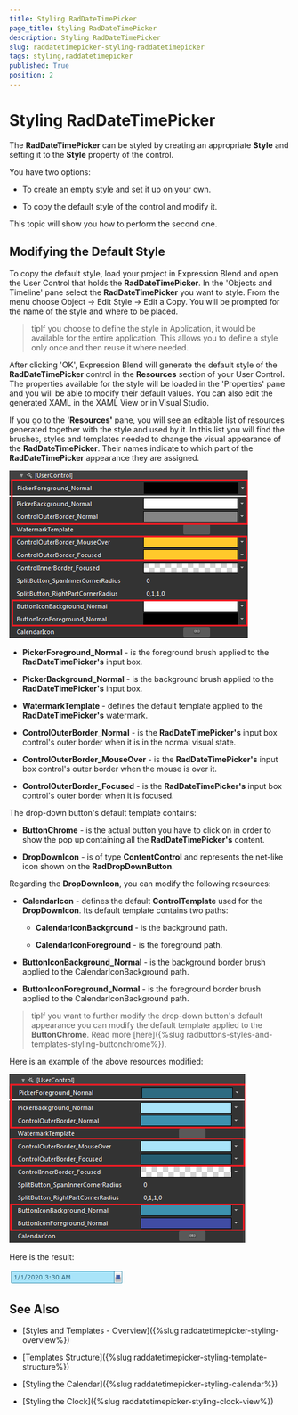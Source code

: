 ```yaml
---
title: Styling RadDateTimePicker
page_title: Styling RadDateTimePicker
description: Styling RadDateTimePicker
slug: raddatetimepicker-styling-raddatetimepicker
tags: styling,raddatetimepicker
published: True
position: 2
---
```


# Styling RadDateTimePicker

The __RadDateTimePicker__ can be styled by creating an appropriate __Style__ and setting it to the __Style__ property of the control. 

You have two options:

* To create an empty style and set it up on your own.

* To copy the default style of the control and modify it.

This topic will show you how to perform the second one.

## Modifying the Default Style

To copy the default style, load your project in Expression Blend and open the User Control that holds the __RadDateTimePicker__. In the 'Objects and Timeline' pane select the __RadDateTimePicker__ you want to style. From the menu choose Object -> Edit Style -> Edit a Copy. You will be prompted for the name of the style and where to be placed.

>tipIf you choose to define the style in Application, it would be available for the entire application. This allows you to define a style only once and then reuse it where needed.

After clicking 'OK', Expression Blend will generate the default style of the __RadDateTimePicker__ control in the __Resources__ section of your User Control. The properties available for the style will be loaded in the 'Properties' pane and you will be able to modify their default values. You can also edit the generated XAML in the XAML View or in Visual Studio.

If you go to the __'Resources'__ pane, you will see an editable list of resources generated together with the style and used by it. In this list you will find the brushes, styles and templates needed to change the visual appearance of the __RadDateTimePicker__. Their names indicate to which part of the __RadDateTimePicker__ appearance they are assigned.

![](images/dateTimePicker_styling_styling_the_raddatetimepicker_010.png)

* __PickerForeground_Normal__ - is the foreground brush applied to the __RadDateTimePicker's__ input box.

* __PickerBackground_Normal__ - is the background  brush applied to the __RadDateTimePicker's__ input box.

* __WatermarkTemplate__ - defines the default template applied to the __RadDateTimePicker's__ watermark.

* __ControlOuterBorder_Normal__ - is the __RadDateTimePicker's__ input box control's outer border when it is in the normal visual state.

* __ControlOuterBorder_MouseOver__ - is the __RadDateTimePicker's__ input box control's outer border when the mouse is over it.

* __ControlOuterBorder_Focused__ - is the __RadDateTimePicker's__ input box control's outer border when it is focused.

The drop-down button's default template contains:

* __ButtonChrome__ - is the actual button you have to click on in order to show the pop up containing all the __RadDateTimePicker's__ content.

* __DropDownIcon__ - is of type __ContentControl__ and represents the net-like icon shown on the __RadDropDownButton__.

Regarding the __DropDownIcon__, you can modify the following resources:

* __CalendarIcon__ - defines the default __ControlTemplate__ used for the __DropDownIcon__. Its default template contains two paths:

	* __CalendarIconBackground__ - is the background path.

	* __CalendarIconForeground__ - is the foreground path.

* __ButtonIconBackground_Normal__ - is the background border brush applied to the CalendarIconBackground path.

* __ButtonIconForeground_Normal__ - is the foreground border brush applied to the CalendarIconBackground path.

>tipIf you want to further modify the drop-down button's default appearance you can modify the default template applied to the __ButtonChrome__. Read more [here]({%slug radbuttons-styles-and-templates-styling-buttonchrome%}).

Here is an example of the above resources modified:

![](images/dateTimePicker_styling_styling_the_raddatetimepicker_020.png)

Here is the result:

![](images/dateTimePicker_styling_styling_the_raddatetimepicker_030.png)

## See Also

 * [Styles and Templates - Overview]({%slug raddatetimepicker-styling-overview%})

 * [Templates Structure]({%slug raddatetimepicker-styling-template-structure%})

 * [Styling the Calendar]({%slug raddatetimepicker-styling-calendar%})

 * [Styling the Clock]({%slug raddatetimepicker-styling-clock-view%})
